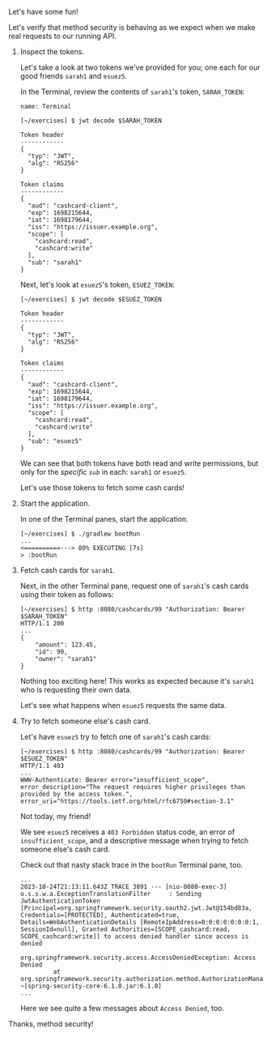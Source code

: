 Let's have some fun!

Let's verify that method security is behaving as we expect when we make real requests to our running API.

1. Inspect the tokens.

   Let's take a look at two tokens we've provided for you; one each for our good friends `sarah1` and `esuez5`.

   In the Terminal, review the contents of `sarah1`'s token, `SARAH_TOKEN`:

   ```dashboard:open-dashboard
   name: Terminal
   ```

   ```shell
   [~/exercises] $ jwt decode $SARAH_TOKEN

   Token header
   ------------
   {
     "typ": "JWT",
     "alg": "RS256"
   }

   Token claims
   ------------
   {
     "aud": "cashcard-client",
     "exp": 1698215644,
     "iat": 1698179644,
     "iss": "https://issuer.example.org",
     "scope": [
       "cashcard:read",
       "cashcard:write"
     ],
     "sub": "sarah1"
   }
   ```

   Next, let's look at `esuez5`'s token, `ESUEZ_TOKEN`:

   ```shell
   [~/exercises] $ jwt decode $ESUEZ_TOKEN

   Token header
   ------------
   {
     "typ": "JWT",
     "alg": "RS256"
   }

   Token claims
   ------------
   {
     "aud": "cashcard-client",
     "exp": 1698215644,
     "iat": 1698179644,
     "iss": "https://issuer.example.org",
     "scope": [
       "cashcard:read",
       "cashcard:write"
     ],
     "sub": "esuez5"
   }
   ```

   We can see that both tokens have both read and write permissions, but only for the _specific `sub`_ in each: `sarah1` or `esuez5`.

   Let's use those tokens to fetch some cash cards!

1. Start the application.

   In one of the Terminal panes, start the application.

   ```shell
   [~/exercises] $ ./gradlew bootRun
   ...
   <==========---> 80% EXECUTING [7s]
   > :bootRun
   ```

1. Fetch cash cards for `sarah1`.

   Next, in the other Terminal pane, request one of `sarah1`'s cash cards using their token as follows:

   ```shell
   [~/exercises] $ http :8080/cashcards/99 "Authorization: Bearer $SARAH_TOKEN"
   HTTP/1.1 200
   ...
   {
       "amount": 123.45,
       "id": 99,
       "owner": "sarah1"
   }
   ```

   Nothing too exciting here! This works as expected because it's `sarah1` who is requesting their own data.

   Let's see what happens when `esuez5` requests the same data.

1. Try to fetch someone else's cash card.

   Let's have `esuez5` try to fetch one of `sarah1`'s cash cards:

   ```shell
   [~/exercises] $ http :8080/cashcards/99 "Authorization: Bearer $ESUEZ_TOKEN"
   HTTP/1.1 403
   ...
   WWW-Authenticate: Bearer error="insufficient_scope", error_description="The request requires higher privileges than provided by the access token.", error_uri="https://tools.ietf.org/html/rfc6750#section-3.1"
   ```

   Not today, my friend!

   We see `esuez5` receives a `403 Forbidden` status code, an error of `insufficient_scope`, and a descriptive message when trying to fetch someone else's cash card.

   Check out that nasty stack trace in the `bootRun` Terminal pane, too.

   ```shell
   ...
   2023-10-24T21:13:11.643Z TRACE 3891 --- [nio-8080-exec-3] o.s.s.w.a.ExceptionTranslationFilter     : Sending JwtAuthenticationToken [Principal=org.springframework.security.oauth2.jwt.Jwt@154bd83a, Credentials=[PROTECTED], Authenticated=true, Details=WebAuthenticationDetails [RemoteIpAddress=0:0:0:0:0:0:0:1, SessionId=null], Granted Authorities=[SCOPE_cashcard:read, SCOPE_cashcard:write]] to access denied handler since access is denied

   org.springframework.security.access.AccessDeniedException: Access Denied
            at org.springframework.security.authorization.method.AuthorizationManagerAfterMethodInterceptor.attemptAuthorization(AuthorizationManagerAfterMethodInterceptor.java:184) ~[spring-security-core-6.1.0.jar:6.1.0]
   ...
   ```

   Here we see quite a few messages about `Access Denied`, too.

Thanks, method security!
